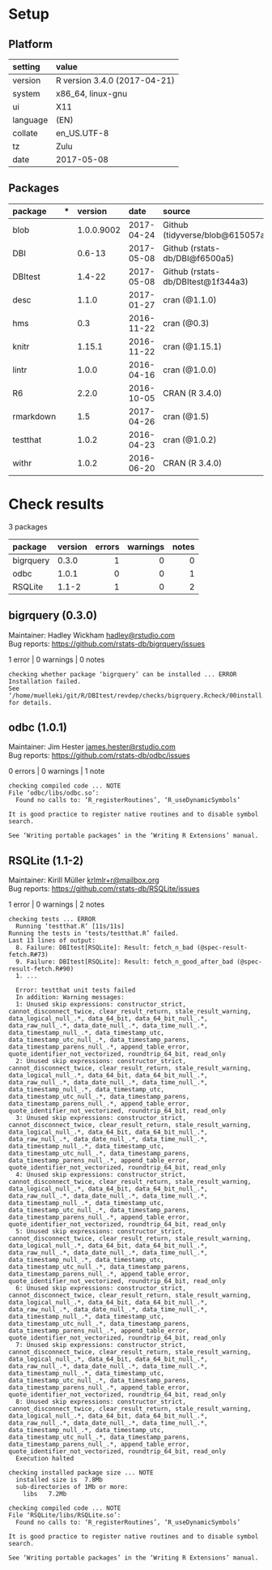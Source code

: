 # Setup

## Platform

|setting  |value                        |
|:--------|:----------------------------|
|version  |R version 3.4.0 (2017-04-21) |
|system   |x86_64, linux-gnu            |
|ui       |X11                          |
|language |(EN)                         |
|collate  |en_US.UTF-8                  |
|tz       |Zulu                         |
|date     |2017-05-08                   |

## Packages

|package   |*  |version    |date       |source                             |
|:---------|:--|:----------|:----------|:----------------------------------|
|blob      |   |1.0.0.9002 |2017-04-24 |Github (tidyverse/blob@615057a)    |
|DBI       |   |0.6-13     |2017-05-08 |Github (rstats-db/DBI@f6500a5)     |
|DBItest   |   |1.4-22     |2017-05-08 |Github (rstats-db/DBItest@1f344a3) |
|desc      |   |1.1.0      |2017-01-27 |cran (@1.1.0)                      |
|hms       |   |0.3        |2016-11-22 |cran (@0.3)                        |
|knitr     |   |1.15.1     |2016-11-22 |cran (@1.15.1)                     |
|lintr     |   |1.0.0      |2016-04-16 |cran (@1.0.0)                      |
|R6        |   |2.2.0      |2016-10-05 |CRAN (R 3.4.0)                     |
|rmarkdown |   |1.5        |2017-04-26 |cran (@1.5)                        |
|testthat  |   |1.0.2      |2016-04-23 |cran (@1.0.2)                      |
|withr     |   |1.0.2      |2016-06-20 |CRAN (R 3.4.0)                     |

# Check results

3 packages

|package   |version | errors| warnings| notes|
|:---------|:-------|------:|--------:|-----:|
|bigrquery |0.3.0   |      1|        0|     0|
|odbc      |1.0.1   |      0|        0|     1|
|RSQLite   |1.1-2   |      1|        0|     2|

## bigrquery (0.3.0)
Maintainer: Hadley Wickham <hadley@rstudio.com>  
Bug reports: https://github.com/rstats-db/bigrquery/issues

1 error  | 0 warnings | 0 notes

```
checking whether package ‘bigrquery’ can be installed ... ERROR
Installation failed.
See ‘/home/muelleki/git/R/DBItest/revdep/checks/bigrquery.Rcheck/00install.out’ for details.
```

## odbc (1.0.1)
Maintainer: Jim Hester <james.hester@rstudio.com>  
Bug reports: https://github.com/rstats-db/odbc/issues

0 errors | 0 warnings | 1 note 

```
checking compiled code ... NOTE
File ‘odbc/libs/odbc.so’:
  Found no calls to: ‘R_registerRoutines’, ‘R_useDynamicSymbols’

It is good practice to register native routines and to disable symbol
search.

See ‘Writing portable packages’ in the ‘Writing R Extensions’ manual.
```

## RSQLite (1.1-2)
Maintainer: Kirill Müller <krlmlr+r@mailbox.org>  
Bug reports: https://github.com/rstats-db/RSQLite/issues

1 error  | 0 warnings | 2 notes

```
checking tests ... ERROR
  Running ‘testthat.R’ [11s/11s]
Running the tests in ‘tests/testthat.R’ failed.
Last 13 lines of output:
  8. Failure: DBItest[RSQLite]: Result: fetch_n_bad (@spec-result-fetch.R#73) 
  9. Failure: DBItest[RSQLite]: Result: fetch_n_good_after_bad (@spec-result-fetch.R#90) 
  1. ...
  
  Error: testthat unit tests failed
  In addition: Warning messages:
  1: Unused skip expressions: constructor_strict, cannot_disconnect_twice, clear_result_return, stale_result_warning, data_logical_null_.*, data_64_bit, data_64_bit_null_.*, data_raw_null_.*, data_date_null_.*, data_time_null_.*, data_timestamp_null_.*, data_timestamp_utc, data_timestamp_utc_null_.*, data_timestamp_parens, data_timestamp_parens_null_.*, append_table_error, quote_identifier_not_vectorized, roundtrip_64_bit, read_only 
  2: Unused skip expressions: constructor_strict, cannot_disconnect_twice, clear_result_return, stale_result_warning, data_logical_null_.*, data_64_bit, data_64_bit_null_.*, data_raw_null_.*, data_date_null_.*, data_time_null_.*, data_timestamp_null_.*, data_timestamp_utc, data_timestamp_utc_null_.*, data_timestamp_parens, data_timestamp_parens_null_.*, append_table_error, quote_identifier_not_vectorized, roundtrip_64_bit, read_only 
  3: Unused skip expressions: constructor_strict, cannot_disconnect_twice, clear_result_return, stale_result_warning, data_logical_null_.*, data_64_bit, data_64_bit_null_.*, data_raw_null_.*, data_date_null_.*, data_time_null_.*, data_timestamp_null_.*, data_timestamp_utc, data_timestamp_utc_null_.*, data_timestamp_parens, data_timestamp_parens_null_.*, append_table_error, quote_identifier_not_vectorized, roundtrip_64_bit, read_only 
  4: Unused skip expressions: constructor_strict, cannot_disconnect_twice, clear_result_return, stale_result_warning, data_logical_null_.*, data_64_bit, data_64_bit_null_.*, data_raw_null_.*, data_date_null_.*, data_time_null_.*, data_timestamp_null_.*, data_timestamp_utc, data_timestamp_utc_null_.*, data_timestamp_parens, data_timestamp_parens_null_.*, append_table_error, quote_identifier_not_vectorized, roundtrip_64_bit, read_only 
  5: Unused skip expressions: constructor_strict, cannot_disconnect_twice, clear_result_return, stale_result_warning, data_logical_null_.*, data_64_bit, data_64_bit_null_.*, data_raw_null_.*, data_date_null_.*, data_time_null_.*, data_timestamp_null_.*, data_timestamp_utc, data_timestamp_utc_null_.*, data_timestamp_parens, data_timestamp_parens_null_.*, append_table_error, quote_identifier_not_vectorized, roundtrip_64_bit, read_only 
  6: Unused skip expressions: constructor_strict, cannot_disconnect_twice, clear_result_return, stale_result_warning, data_logical_null_.*, data_64_bit, data_64_bit_null_.*, data_raw_null_.*, data_date_null_.*, data_time_null_.*, data_timestamp_null_.*, data_timestamp_utc, data_timestamp_utc_null_.*, data_timestamp_parens, data_timestamp_parens_null_.*, append_table_error, quote_identifier_not_vectorized, roundtrip_64_bit, read_only 
  7: Unused skip expressions: constructor_strict, cannot_disconnect_twice, clear_result_return, stale_result_warning, data_logical_null_.*, data_64_bit, data_64_bit_null_.*, data_raw_null_.*, data_date_null_.*, data_time_null_.*, data_timestamp_null_.*, data_timestamp_utc, data_timestamp_utc_null_.*, data_timestamp_parens, data_timestamp_parens_null_.*, append_table_error, quote_identifier_not_vectorized, roundtrip_64_bit, read_only 
  8: Unused skip expressions: constructor_strict, cannot_disconnect_twice, clear_result_return, stale_result_warning, data_logical_null_.*, data_64_bit, data_64_bit_null_.*, data_raw_null_.*, data_date_null_.*, data_time_null_.*, data_timestamp_null_.*, data_timestamp_utc, data_timestamp_utc_null_.*, data_timestamp_parens, data_timestamp_parens_null_.*, append_table_error, quote_identifier_not_vectorized, roundtrip_64_bit, read_only 
  Execution halted

checking installed package size ... NOTE
  installed size is  7.8Mb
  sub-directories of 1Mb or more:
    libs   7.2Mb

checking compiled code ... NOTE
File ‘RSQLite/libs/RSQLite.so’:
  Found no calls to: ‘R_registerRoutines’, ‘R_useDynamicSymbols’

It is good practice to register native routines and to disable symbol
search.

See ‘Writing portable packages’ in the ‘Writing R Extensions’ manual.
```

